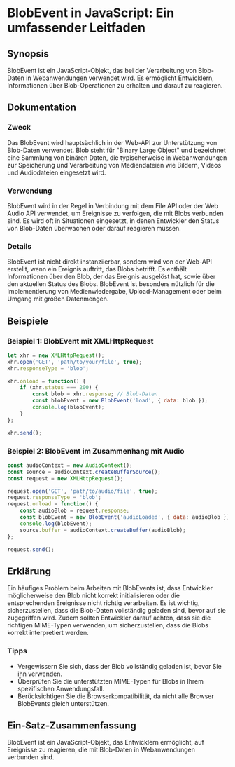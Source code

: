 <!--
Meta Description: # BlobEvent in JavaScript: Ein umfassender Leitfaden ## Synopsis BlobEvent ist ein JavaScript-Objekt, das bei der Verarbeitung von Blob-Daten in Weban...
Meta Keywords: blobevent, blob, die, ist, der
-->

# BlobEvent in JavaScript: Ein umfassender Leitfaden

## Synopsis
BlobEvent ist ein JavaScript-Objekt, das bei der Verarbeitung von Blob-Daten in Webanwendungen verwendet wird. Es ermöglicht Entwicklern, Informationen über Blob-Operationen zu erhalten und darauf zu reagieren.

## Dokumentation
### Zweck
Das BlobEvent wird hauptsächlich in der Web-API zur Unterstützung von Blob-Daten verwendet. Blob steht für "Binary Large Object" und bezeichnet eine Sammlung von binären Daten, die typischerweise in Webanwendungen zur Speicherung und Verarbeitung von Mediendateien wie Bildern, Videos und Audiodateien eingesetzt wird.

### Verwendung
BlobEvent wird in der Regel in Verbindung mit dem File API oder der Web Audio API verwendet, um Ereignisse zu verfolgen, die mit Blobs verbunden sind. Es wird oft in Situationen eingesetzt, in denen Entwickler den Status von Blob-Daten überwachen oder darauf reagieren müssen.

### Details
BlobEvent ist nicht direkt instanziierbar, sondern wird von der Web-API erstellt, wenn ein Ereignis auftritt, das Blobs betrifft. Es enthält Informationen über den Blob, der das Ereignis ausgelöst hat, sowie über den aktuellen Status des Blobs. BlobEvent ist besonders nützlich für die Implementierung von Medienwiedergabe, Upload-Management oder beim Umgang mit großen Datenmengen.

## Beispiele
### Beispiel 1: BlobEvent mit XMLHttpRequest
```javascript
let xhr = new XMLHttpRequest();
xhr.open('GET', 'path/to/your/file', true);
xhr.responseType = 'blob';

xhr.onload = function() {
    if (xhr.status === 200) {
        const blob = xhr.response; // Blob-Daten
        const blobEvent = new BlobEvent('load', { data: blob });
        console.log(blobEvent);
    }
};

xhr.send();
```

### Beispiel 2: BlobEvent im Zusammenhang mit Audio
```javascript
const audioContext = new AudioContext();
const source = audioContext.createBufferSource();
const request = new XMLHttpRequest();

request.open('GET', 'path/to/audio/file', true);
request.responseType = 'blob';
request.onload = function() {
    const audioBlob = request.response;
    const blobEvent = new BlobEvent('audioLoaded', { data: audioBlob });
    console.log(blobEvent);
    source.buffer = audioContext.createBuffer(audioBlob);
};

request.send();
```

## Erklärung
Ein häufiges Problem beim Arbeiten mit BlobEvents ist, dass Entwickler möglicherweise den Blob nicht korrekt initialisieren oder die entsprechenden Ereignisse nicht richtig verarbeiten. Es ist wichtig, sicherzustellen, dass die Blob-Daten vollständig geladen sind, bevor auf sie zugegriffen wird. Zudem sollten Entwickler darauf achten, dass sie die richtigen MIME-Typen verwenden, um sicherzustellen, dass die Blobs korrekt interpretiert werden.

### Tipps
- Vergewissern Sie sich, dass der Blob vollständig geladen ist, bevor Sie ihn verwenden.
- Überprüfen Sie die unterstützten MIME-Typen für Blobs in Ihrem spezifischen Anwendungsfall.
- Berücksichtigen Sie die Browserkompatibilität, da nicht alle Browser BlobEvents gleich unterstützen.

## Ein-Satz-Zusammenfassung
BlobEvent ist ein JavaScript-Objekt, das Entwicklern ermöglicht, auf Ereignisse zu reagieren, die mit Blob-Daten in Webanwendungen verbunden sind.